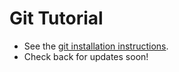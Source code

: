 # Git Tutorial

* See the [git installation instructions](/git_install.md).
* Check back for updates soon!
